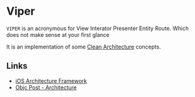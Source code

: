 # Viper

`VIPER` is an acronymous for View Interator Presenter Entity Route. Which does not make sense at your first glance

It is an implementation of some [Clean Architecture](https://8thlight.com/blog/uncle-bob/2012/08/13/the-clean-architecture.html)
concepts.



## Links

- [iOS Architecture Framework](https://mutualmobile.com/posts/meet-viper-fast-agile-non-lethal-ios-architecture-framework)
- [Objc Post - Architecture ](https://www.objc.io/issues/13-architecture/viper/)
